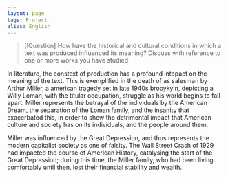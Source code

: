 ```yaml
---
layout: page
tags: Project 
alias: English
---
```


> [!Question] 
> How have the historical and cultural conditions in which a text was produced influenced its meaning? Discuss with reference to one or more works you have studied.

In literature, the constext of production has a profound intopact on the meaning of the text. This is exemplified in the death of as salesman by Arthur Miller, a american tragedy set in late 1940s brooykyln, depicting a Willy Loman, with the titular occupation, struggle as his world begins to fall apart. Miller represents the betrayal of the individuals by the American Dream, the separation of the Loman family, and the insanity that exacerbated this, in order to show the detrimental impact that American culture and society has on its individuals, and the people around them.

Miller was influenced by the Great Depression, and thus represents the modern capitalist society as one of falsity. The Wall Street Crash of 1929 had impacted the course of American History, catalysing the start of the Great Depression; during this time, the Miller family, who had been living comfortably until then, lost their financial stability and wealth.